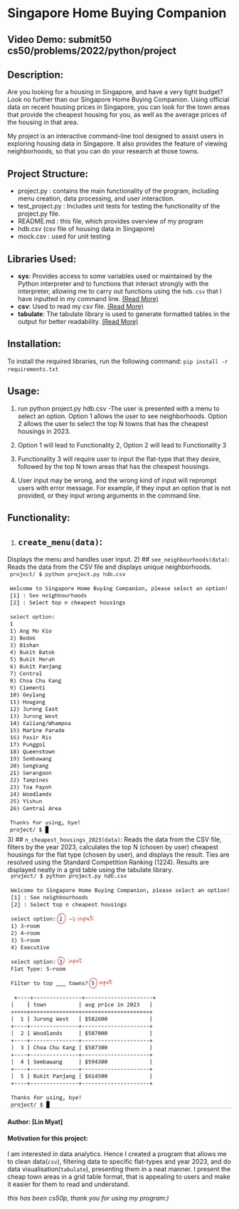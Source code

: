 # Singapore Home Buying Companion
## Video Demo: submit50 cs50/problems/2022/python/project

## Description:
Are you looking for a housing in Singapore, and have a very tight budget? Look no further than our Singapore Home Buying Companion. Using official data on recent housing prices in Singapore, you can look for the town areas that provide the cheapest housing for you, as well as the average prices of the housing in that area.

My project is an interactive command-line tool designed to assist users in exploring housing data in Singapore. It also provides the feature of viewing neighborhoods, so that you can do your research at those towns.

## Project Structure:
- project.py : contains the main functionality of the program, including menu creation, data processing, and user interaction.
- test_project.py : Includes unit tests for testing the functionality of the project.py file.
- README.md : this file, which provides overview of my program
- hdb.csv (csv file of housing data in Singapore)
- mock.csv : used for unit testing

## Libraries Used:
- **sys**: Provides access to some variables used or maintained by the Python interpreter and to functions that interact strongly with the interpreter, allowing me to carry out functions using the `hdb.csv` that I have inputted in my command line. [(Read More)](https://docs.python.org/3/library/sys.html)
- **csv**: Used to read my csv file. [(Read More)](https://docs.python.org/3/library/csv.html)
- **tabulate**: The tabulate library is used to generate formatted tables in the output for better readability. [(Read More)](https://pypi.org/project/tabulate/)

## Installation:
To install the required libraries, run the following command:
`pip install -r requirements.txt`

## Usage:
1) run python project.py hdb.csv
   -The user is presented with a menu to select an option.
        Option 1 allows the user to see neighborhoods.
        Option 2 allows the user to select the top N towns that has the cheapest housings in 2023.

2) Option 1 will lead to Functionality 2, Option 2 will lead to Functionality 3

3) Functionality 3 will require user to input the flat-type that they desire, followed by the top N town areas that has the cheapest housings.

4) User input may be wrong, and the wrong kind of input will reprompt users with error message. For example, if they input an option that is not provided, or they input wrong arguments in the command line.

## Functionality:
1) ## `create_menu(data)`:
Displays the menu and handles user input.
2) ## `see_neighbourhoods(data)`:
Reads the data from the CSV file and displays unique neighborhoods.
![option 1](option1.jpg)
3) ## `n_cheapest_housings_2023(data)`:
Reads the data from the CSV file, filters by the year 2023, calculates the top N (chosen by user) cheapest housings for the flat type (chosen by user), and displays the result. Ties are resolved using the Standard Competition Ranking (1224). Results are displayed neatly in a grid table using the tabulate library.
![option 2](option2.jpg)

#### Author: [Lin Myat]

#### Motivation for this project:
I am interested in data analytics. Hence I created a program that allows me to clean data(`csv`), filtering data to specific flat-types and year 2023, and do data visualisation(`tabulate`), presenting them in a neat manner. I present the cheap town areas in a grid table format, that is appealing to users and make it easier for them to read and understand.

*this has been cs50p, thank you for using my program:)*
